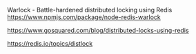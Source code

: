 Warlock - Battle-hardened distributed locking using Redis
https://www.npmjs.com/package/node-redis-warlock


https://www.gosquared.com/blog/distributed-locks-using-redis


https://redis.io/topics/distlock
